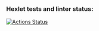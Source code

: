 ### Hexlet tests and linter status:
[![Actions Status](https://github.com/liz4chernyshova/qa-auto-engineer-javascript-project-87/actions/workflows/hexlet-check.yml/badge.svg)](https://github.com/liz4chernyshova/qa-auto-engineer-javascript-project-87/actions)